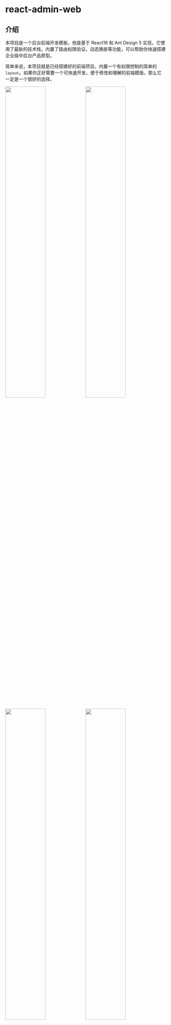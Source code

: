 # react-admin-web

## 介绍
本项目是一个后台前端开发模板，他是基于 React18 和 Ant Design 5 实现，它使用了最新的技术栈，内置了路由权限验证，动态换肤等功能，可以帮助你快速搭建企业级中后台产品原型。

简单来说，本项目就是已经搭建好的前端项目，内置一个有权限控制的简单的`layout`。如果你正好需要一个可快速开发，便于修改和理解的前端模版，那么它一定是一个很好的选择。

<img src="./public/static/react-admin-web-index.png" width="50%" /><img src="./public/static/react-admin-web-index-dark.png" width="50%" /><img src="./public/static/react-admin-web-table.png" width="50%" /><img src="./public/static/react-admin-web-table-dark.png" width="50%" />

+ 预览链接：https://caihai123.com/react-admin-web/login
+ ~~Gitee预览：https://caihai123.gitee.io/react-admin-web/login~~

## 目录结构

```
├── public                     # 静态资源
│   │── favicon.ico            # favicon图标
│   └── index.html             # html模板
├── config                     # 
│   │── devServer.js           # 本地开发服务配置
│   └── env.js                 # 全局变量
│   └── webpack.config.js      # webpack 配置
├── scripts                    # 
│   │── build.js               # 生产打包命令
│   └── start.js               # 本地启动命令
├── src                        # 源代码
│   ├── assets                 # 图片，文件等静态资源
│   ├── components             # 全局公用组件
│   ├── hooks                  # 全局hooks
│   ├── layout                 # 全局 layout
│   ├── mock                   # 模拟api接接口
│   ├── pages                  # 业务相关页面
│   ├── router                 # 路由
│   ├── store                  # 全局 store管理
│   ├── utils                  # 全局公用方法
│   ├── App.js                 # 入口组件
│   ├── console.js             # 在浏览器控制台打印基本信息
│   ├── index.css              # 全局css
│   └── index.js               # 入口js
├── .browserslistrc            # 配置兼容浏览器
├── .eslintrc.js               # ESLint规则
├── .gitignore                 # git忽略文件配置
├── .prettierrc.js             # prettier配置
├── package-lock.json          # 依赖版本描述文件
├── package.json               # package.json
├── README.md                  # 项目描述文件
└── gh-pages.js                # 打包部署到github上的代码，你应该不需要他
```

## 安装
```
# 克隆项目
git clone https://github.com/caihai123/react-admin-web.git
# or 
git clone https://gitee.com/caihai123/react-admin-web.git

# 进入项目目录
cd react-admin-web

# 安装依赖，不要用 cnpm或者yarn 安装
npm install 
# or 
npm i --registry=https://registry.npm.taobao.org

# 本地开发 启动项目
npm run dev

# 构建打包
npm run build

# 代码修复
npm run lint
```

## 菜单权限
菜单权限控制算是本项目的核心功能，也算是一个大部分系统都需要的基本功能。我先说一下本项目的实现思路：
1. 创建页面 当我们每新增一个页面时，我们需要在 `菜单管理` 下进行录入一次，相当于告诉后端我们前端现在又有了一个页面，包括菜单的title,path,icon等基本信息。
2. 配置权限 到 `角色管理` 下将刚才创建的菜单分配给你希望的角色。
3. 获取菜单列表 当拥有某个或某些角色的用户进入 `layout` 下面的页面后，会发送请求菜单列表（权限路由树）的请求，渲染侧边菜单栏并将菜单列表存储在 `redux` 中。（如果接口返回401，则跳转到登录页）
4. 鉴权 在`RouteAuth`组件中，获取存储在 `redux` 在中的路由表进行判断（当前的判断逻辑为当前地址的页面是否在后端返回的路由表中），如果有权限，则正常显示，否则则显示401。（如果接口失败则显示500）

```jsx
// RouteAuth
import { Result } from "antd";
import { useSelector } from "react-redux";
import { selectMenu, selectMenuFlatten } from "@/store/menu";
import { useLocation } from "react-router-dom";
import Error401 from "@/pages/401";
import PageLoading from "./PageLoading";

// 权限路由包装组件
// 根据后端返回的菜单列表显示视图
export default function Auth(props) {
  const { pathname } = useLocation();
  const { status } = useSelector(selectMenu);
  const menuFlatten = useSelector(selectMenuFlatten);

  const component = {
    loading: <PageLoading />,
    succeeded: menuFlatten.some((item) => item.path === pathname) ? (
      <props.Component />
    ) : (
      <Error401 />
    ),
    failed: (
      <div
        style={{
          height: "100%",
          display: "flex",
          justifyContent: "center",
          alignItems: "center",
        }}
      >
        <Result
          status="500"
          title="权限错误！！！"
          subTitle="没有获取到您的权限，可能是菜单获取失败了，您可以尝试刷新整个页面。"
        ></Result>
      </div>
    ),
  };

  return component[status];
}

```

> 在上面的方案中，我们非常依赖后端同事的配合，有时候后端同事并不是很愿意，甚至我们前端也可能不希望将菜单交于后端管理，所以还有另一种方案：后端只需要告诉我当前用户是哪类（角色），然后前端直接就能判断对应的菜单列表和权限。这种在操作上比较简单，也不需要后端人员太多配合，但是它必须在编码的时候就定下所有的角色类型和每个角色的权限，后续的可配置性太低，如果需要，请切换到 `Client-Auth` 分支（其实我觉得这样才是对的，任何一个系统，在设计之初就应该预想出可能的角色类型，不应该需要这么灵活的配置）

## 按钮权限
按钮权限和菜单类似，我们需要在菜单目录下添加按钮标识，获取菜单时按钮和菜单一起返回，在编码时只需要判断是否显示就行，详情参考下面代码：
```jsx
import { Fragment } from "react";
import { useLocation } from "react-router-dom";
import { useSelector } from "react-redux";
import { selectMenuFlatten } from "@/store/menu";

/**
 * 返回针对当前页的权限判断函数
 * @returns function
 */
export const useButtonAuthorization = function () {
  const { pathname } = useLocation();
  const menuFlatten = useSelector(selectMenuFlatten);

  const currentRoute = menuFlatten.find((item) => item.path === pathname);

  return (butId) => currentRoute.buttonList?.some((item) => item.id === butId);
};

/**
 * 判断是否至少拥有一个权限
 * @param  {...string} permissions 按钮标识
 * @returns Boolean
 */
export const useAnyButtonPermission = function (...permissions) {
  const hasButtonPermission = useButtonAuthorization();
  return permissions.some((permission) => hasButtonPermission(permission));
};

/**
 * 传入一个或多个按钮，返回有权限的按钮
 * @param  {...object} permissionElements
 * @param {string} permissionElements[].permission - 按钮的权限标识
 * @param {function} permissionElements[].render - 用于渲染元素的函数
 * @returns [render, hasPermissionButtons]
 */
export const useFilterElementPermission = function (...permissionElements) {
  const hasButtonPermission = useButtonAuthorization();

  const filteredElements = permissionElements.filter((item) =>
    hasButtonPermission(item.permission)
  );

  const hasPermissionButtons = !!filteredElements.length;

  const render = function (...argument) {
    return (
      <Fragment>
        {filteredElements.map((item) => {
          const element = item.render(...argument);
          return <Fragment key={item.permission}>{element}</Fragment>;
        })}
      </Fragment>
    );
  };

  return [render, hasPermissionButtons];
};

/**
 * 按钮权限鉴权组件
 * @param {string} permission - 按钮的权限标识
 * @param {ReactNode} children - 按钮元素
 */
export default function PermissionControl({ permission, children }) {
  const hasButtonPermission = useButtonAuthorization();

  return hasButtonPermission(permission) ? children : undefined;
}

```

## Mockjs
本项目是一个纯前端个人项目，所有的数据都是用 mockjs 模拟生成。它的原理是: 拦截了所有的请求并代理到本地，然后进行数据模拟，所以你会发现 network 中没有发出任何的请求。

## 暗黑模式
在 5.0 版本的 Ant Design 中，我们可以轻易的使用动态切换主题切换功能。详情参考：https://ant-design.antgroup.com/docs/react/customize-theme-cn

## webpack 配置
本项目不是基于 [Create React App](https://create-react-app.dev/) 等快速启动项目的工具搭建了。当然也参考了部分 `Create React App` 和 `vue-cli` 的代码。具体代码可参考项目中的 `config` 和 `script` 文件夹。

## Eslint 和 Prettier
为了保持更好的开发体验，项目已经集成了 Eslint 和 Prettier 进行代码检查，同时也配置的一些基础的检验规则，如有需要可自行在 `.eslintrc.js` 和 `.prettierrc.js` 中按需要自行调整。